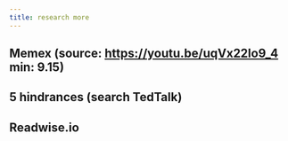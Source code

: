 ```yaml
---
title: research more
---
```


## Memex (source: https://youtu.be/uqVx22lo9_4 min: 9.15)
## 5 hindrances (search TedTalk)
## Readwise.io
